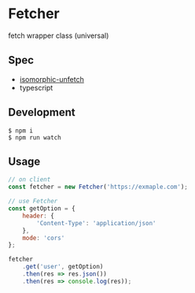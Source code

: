 # Fetcher
fetch wrapper class (universal)

## Spec
- [isomorphic-unfetch](https://github.com/developit/unfetch/tree/master/packages/isomorphic-unfetch)
- typescript

## Development
```
$ npm i
$ npm run watch
```

## Usage
```javascript
// on client
const fetcher = new Fetcher('https://exmaple.com');

// use Fetcher
const getOption = {
    header: {
        'Content-Type': 'application/json'
    },
    mode: 'cors'
};

fetcher
    .get('user', getOption)
    .then(res => res.json())
    .then(res => console.log(res));
```